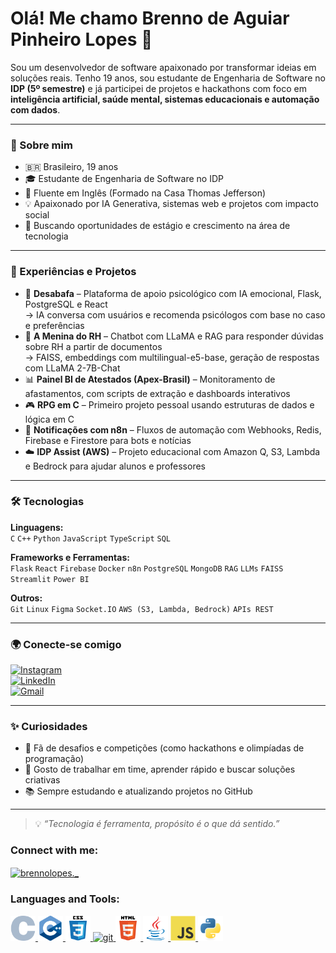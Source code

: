 # Olá! Me chamo Brenno de Aguiar Pinheiro Lopes 👋

Sou um desenvolvedor de software apaixonado por transformar ideias em soluções reais. Tenho 19 anos, sou estudante de Engenharia de Software no **IDP (5º semestre)** e já participei de projetos e hackathons com foco em **inteligência artificial, saúde mental, sistemas educacionais e automação com dados**.

---

### 🚀 Sobre mim

- 🇧🇷 Brasileiro, 19 anos
- 🎓 Estudante de Engenharia de Software no IDP
- 💬 Fluente em Inglês (Formado na Casa Thomas Jefferson)
- 💡 Apaixonado por IA Generativa, sistemas web e projetos com impacto social
- 🎯 Buscando oportunidades de estágio e crescimento na área de tecnologia

---

### 💼 Experiências e Projetos

- 🧠 **Desabafa** – Plataforma de apoio psicológico com IA emocional, Flask, PostgreSQL e React  
  → IA conversa com usuários e recomenda psicólogos com base no caso e preferências  
- 🤖 **A Menina do RH** – Chatbot com LLaMA e RAG para responder dúvidas sobre RH a partir de documentos  
  → FAISS, embeddings com multilingual-e5-base, geração de respostas com LLaMA 2-7B-Chat  
- 📊 **Painel BI de Atestados (Apex-Brasil)** – Monitoramento de afastamentos, com scripts de extração e dashboards interativos  
- 🎮 **RPG em C** – Primeiro projeto pessoal usando estruturas de dados e lógica em C  
- 🔁 **Notificações com n8n** – Fluxos de automação com Webhooks, Redis, Firebase e Firestore para bots e notícias  
- ☁️ **IDP Assist (AWS)** – Projeto educacional com Amazon Q, S3, Lambda e Bedrock para ajudar alunos e professores

---

### 🛠️ Tecnologias

**Linguagens:**  
`C` `C++` `Python` `JavaScript` `TypeScript` `SQL`

**Frameworks e Ferramentas:**  
`Flask` `React` `Firebase` `Docker` `n8n` `PostgreSQL` `MongoDB` `RAG` `LLMs` `FAISS` `Streamlit` `Power BI`

**Outros:**  
`Git` `Linux` `Figma` `Socket.IO` `AWS (S3, Lambda, Bedrock)` `APIs REST`

---

### 🌍 Conecte-se comigo

[![Instagram](https://img.shields.io/badge/@brennolopes-E4405F?style=for-the-badge&logo=instagram&logoColor=white)](https://instagram.com/seu_instagram)  
[![LinkedIn](https://img.shields.io/badge/Brenno%20Lopes-0077B5?style=for-the-badge&logo=linkedin&logoColor=white)](https://www.linkedin.com/in/seu_linkedin/)  
[![Gmail](https://img.shields.io/badge/brenno.lopes@email.com-D14836?style=for-the-badge&logo=gmail&logoColor=white)](mailto:brenno.lopes@email.com)

---

### ✨ Curiosidades

- 🧩 Fã de desafios e competições (como hackathons e olimpíadas de programação)
- 🦾 Gosto de trabalhar em time, aprender rápido e buscar soluções criativas
- 📚 Sempre estudando e atualizando projetos no GitHub

---

> 💡 *“Tecnologia é ferramenta, propósito é o que dá sentido.”*  


<h3 align="left">Connect with me:</h3>
<p align="left">
<a href="https://instagram.com/brennolopes._" target="blank"><img align="center" src="https://raw.githubusercontent.com/rahuldkjain/github-profile-readme-generator/master/src/images/icons/Social/instagram.svg" alt="brennolopes._" height="30" width="40" /></a>
</p>

<h3 align="left">Languages and Tools:</h3>
<p align="left"> <a href="https://www.cprogramming.com/" target="_blank" rel="noreferrer"> <img src="https://raw.githubusercontent.com/devicons/devicon/master/icons/c/c-original.svg" alt="c" width="40" height="40"/> </a> <a href="https://www.w3schools.com/cpp/" target="_blank" rel="noreferrer"> <img src="https://raw.githubusercontent.com/devicons/devicon/master/icons/cplusplus/cplusplus-original.svg" alt="cplusplus" width="40" height="40"/> </a> <a href="https://www.w3schools.com/css/" target="_blank" rel="noreferrer"> <img src="https://raw.githubusercontent.com/devicons/devicon/master/icons/css3/css3-original-wordmark.svg" alt="css3" width="40" height="40"/> </a> <a href="https://git-scm.com/" target="_blank" rel="noreferrer"> <img src="https://www.vectorlogo.zone/logos/git-scm/git-scm-icon.svg" alt="git" width="40" height="40"/> </a> <a href="https://www.w3.org/html/" target="_blank" rel="noreferrer"> <img src="https://raw.githubusercontent.com/devicons/devicon/master/icons/html5/html5-original-wordmark.svg" alt="html5" width="40" height="40"/> </a> <a href="https://www.java.com" target="_blank" rel="noreferrer"> <img src="https://raw.githubusercontent.com/devicons/devicon/master/icons/java/java-original.svg" alt="java" width="40" height="40"/> </a> <a href="https://developer.mozilla.org/en-US/docs/Web/JavaScript" target="_blank" rel="noreferrer"> <img src="https://raw.githubusercontent.com/devicons/devicon/master/icons/javascript/javascript-original.svg" alt="javascript" width="40" height="40"/> </a> <a href="https://www.python.org" target="_blank" rel="noreferrer"> <img src="https://raw.githubusercontent.com/devicons/devicon/master/icons/python/python-original.svg" alt="python" width="40" height="40"/> </a> </p>
